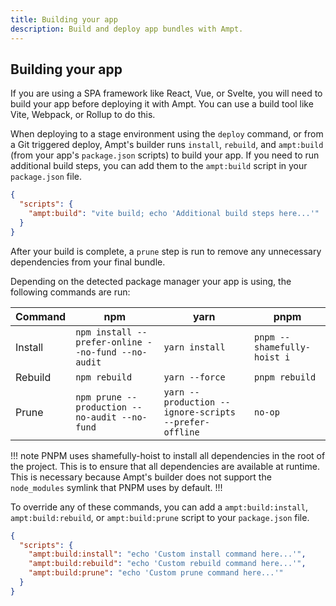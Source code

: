 ```yaml
---
title: Building your app
description: Build and deploy app bundles with Ampt.
---
```


## Building your app

If you are using a SPA framework like React, Vue, or Svelte, you will need to build your app before deploying it with Ampt. You can use a build tool like Vite, Webpack, or Rollup to do this.

When deploying to a stage environment using the `deploy` command, or from a Git triggered deploy, Ampt's builder runs `install`, `rebuild`, and `ampt:build` (from your app's `package.json` scripts) to build your app. If you need to run additional build steps, you can add them to the `ampt:build` script in your `package.json` file.

```json
{
  "scripts": {
    "ampt:build": "vite build; echo 'Additional build steps here...'"
  }
}
```

After your build is complete, a `prune` step is run to remove any unnecessary dependencies from your final bundle.

Depending on the detected package manager your app is using, the following commands are run:

| Command | npm                                                | yarn                                                  | pnpm                        |
| ------- | -------------------------------------------------- | ----------------------------------------------------- | --------------------------- |
| Install | `npm install --prefer-online --no-fund --no-audit` | `yarn install`                                        | `pnpm --shamefully-hoist i` |
| Rebuild | `npm rebuild`                                      | `yarn --force`                                        | `pnpm rebuild`              |
| Prune   | `npm prune --production --no-audit --no-fund`      | `yarn --production --ignore-scripts --prefer-offline` | `no-op`                     |

!!! note
PNPM uses shamefully-hoist to install all dependencies in the root of the project. This is to ensure that all dependencies are available at runtime. This is necessary because Ampt's builder does not support the `node_modules` symlink that PNPM uses by default.
!!!

To override any of these commands, you can add a `ampt:build:install`, `ampt:build:rebuild`, or `ampt:build:prune` script to your `package.json` file.

```json
{
  "scripts": {
    "ampt:build:install": "echo 'Custom install command here...'",
    "ampt:build:rebuild": "echo 'Custom rebuild command here...'",
    "ampt:build:prune": "echo 'Custom prune command here...'"
  }
}
```
